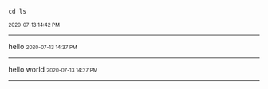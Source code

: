 `cd ls `

<font size="1">2020-07-13 14:42 PM</font>
<hr>

hello
<font size="1">2020-07-13 14:37 PM</font>
<hr>

hello world
<font size="1">2020-07-13 14:37 PM</font>
<hr>







